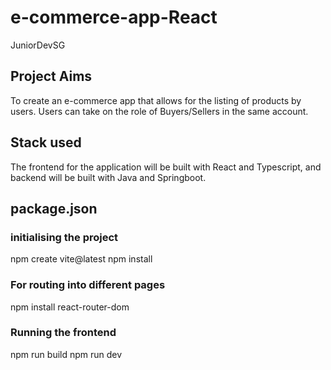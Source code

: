 # e-commerce-app-React
JuniorDevSG
## Project Aims
To create an e-commerce app that allows for the listing of products by users.
Users can take on the role of Buyers/Sellers in the same account. 

## Stack used
The frontend for the application will be built with React and Typescript, and backend will be built with Java and Springboot. 

## package.json
### initialising the project
npm create vite@latest
npm install 
### For routing into different pages
npm install react-router-dom 
### Running the frontend
npm run build
npm run dev
